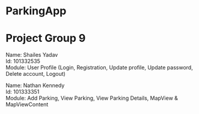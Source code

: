 # ParkingApp <br />
# Project Group 9 <br />

Name: Shailes Yadav <br />
Id: 101332535 <br />
Module: User Profile (Login, Registration, Update profile, Update password, Delete account, Logout) <br />

Name: Nathan Kennedy <br />
Id: 101333351 <br />
Module: Add Parking, View Parking, View Parking Details, MapView & MapViewContent <br />
